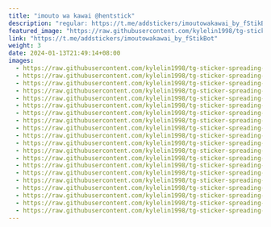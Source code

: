 ```yaml
---
title: "imouto wa kawai @hentstick"
description: "regular: https://t.me/addstickers/imoutowakawai_by_fStikBot"
featured_image: "https://raw.githubusercontent.com/kylelin1998/tg-sticker-spreading-worldwide-images/main/img/7d621a43-c920-449d-94cc-d8c00acf21a8.jpg"
link: "https://t.me/addstickers/imoutowakawai_by_fStikBot"
weight: 3
date: 2024-01-13T21:49:14+08:00
images:
  - https://raw.githubusercontent.com/kylelin1998/tg-sticker-spreading-worldwide-images/main/img/7d621a43-c920-449d-94cc-d8c00acf21a8.jpg
  - https://raw.githubusercontent.com/kylelin1998/tg-sticker-spreading-worldwide-images/main/img/82504590-388a-4951-b3e1-622d3ce245f0.jpg
  - https://raw.githubusercontent.com/kylelin1998/tg-sticker-spreading-worldwide-images/main/img/0f796c56-d304-4e61-9ad6-10fe7306c19f.jpg
  - https://raw.githubusercontent.com/kylelin1998/tg-sticker-spreading-worldwide-images/main/img/10736905-7ed8-4f65-b4df-2c44a34ed4db.jpg
  - https://raw.githubusercontent.com/kylelin1998/tg-sticker-spreading-worldwide-images/main/img/e214dd2a-1cb8-4370-b6f1-f6ccb6dc7565.jpg
  - https://raw.githubusercontent.com/kylelin1998/tg-sticker-spreading-worldwide-images/main/img/cac40093-720e-4427-927b-6e2b916a91a7.jpg
  - https://raw.githubusercontent.com/kylelin1998/tg-sticker-spreading-worldwide-images/main/img/34a5ae01-ab4d-4524-bb4f-12f9878c9630.jpg
  - https://raw.githubusercontent.com/kylelin1998/tg-sticker-spreading-worldwide-images/main/img/77819879-b406-47c6-9b56-2e0c21b2998b.jpg
  - https://raw.githubusercontent.com/kylelin1998/tg-sticker-spreading-worldwide-images/main/img/3df73c5e-cca6-49dd-a87c-c92051285971.jpg
  - https://raw.githubusercontent.com/kylelin1998/tg-sticker-spreading-worldwide-images/main/img/bff4599a-3732-4e32-9950-2ec4e6af7b12.jpg
  - https://raw.githubusercontent.com/kylelin1998/tg-sticker-spreading-worldwide-images/main/img/85a57f64-82f8-4976-aae4-8d0abf7a715a.jpg
  - https://raw.githubusercontent.com/kylelin1998/tg-sticker-spreading-worldwide-images/main/img/47468d7a-a141-4c54-96cc-bd274d530f87.jpg
  - https://raw.githubusercontent.com/kylelin1998/tg-sticker-spreading-worldwide-images/main/img/3d8d8142-4502-4e33-86b7-db8f6be63f6b.jpg
  - https://raw.githubusercontent.com/kylelin1998/tg-sticker-spreading-worldwide-images/main/img/55465ac9-93e9-4882-8063-c9932ab67db9.jpg
  - https://raw.githubusercontent.com/kylelin1998/tg-sticker-spreading-worldwide-images/main/img/a718ad29-3a62-4db0-b6dd-2ee25d5f3bb7.jpg
  - https://raw.githubusercontent.com/kylelin1998/tg-sticker-spreading-worldwide-images/main/img/1a3cf4f3-fee8-461b-a0c1-94f2f1384e35.jpg
  - https://raw.githubusercontent.com/kylelin1998/tg-sticker-spreading-worldwide-images/main/img/171499a0-0fd5-4054-a431-2243349b88b5.jpg
  - https://raw.githubusercontent.com/kylelin1998/tg-sticker-spreading-worldwide-images/main/img/4cd7ad36-b7cc-42de-98d6-309aef293cb5.jpg
  - https://raw.githubusercontent.com/kylelin1998/tg-sticker-spreading-worldwide-images/main/img/fb2b4b55-560f-4d50-9e6f-92ca0438c7d4.jpg
  - https://raw.githubusercontent.com/kylelin1998/tg-sticker-spreading-worldwide-images/main/img/41bce85f-95a1-4571-8c88-e2c69c43c44c.jpg
---
```

